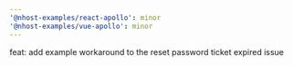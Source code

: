 ```yaml
---
'@nhost-examples/react-apollo': minor
'@nhost-examples/vue-apollo': minor
---
```


feat: add example workaround to the reset password ticket expired issue
